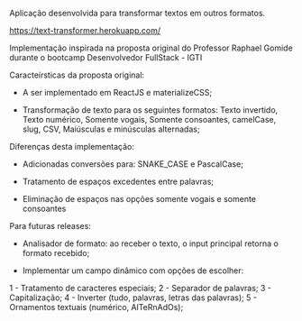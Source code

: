 Aplicação desenvolvida para transformar textos em outros formatos.

https://text-transformer.herokuapp.com/

Implementação inspirada na proposta original do Professor Raphael Gomide durante o bootcamp Desenvolvedor FullStack - IGTI

Caracteírsticas da proposta original:

- A ser implementado em ReactJS e materializeCSS;

- Transformação de texto para os seguintes formatos: Texto invertido, Texto numérico, Somente vogais, Somente consoantes, camelCase, slug, CSV, Maiúsculas e minúsculas alternadas;

Diferenças desta implementação:

-  Adicionadas conversões para: SNAKE_CASE e PascalCase;

- Tratamento de espaços excedentes entre palavras;

- Eliminação de espaços nas opções somente vogais e somente consoantes


Para futuras releases:

- Analisador de formato: ao receber o texto, o input principal retorna o formato recebido;

- Implementar um campo dinâmico com opções de escolher:

1 - Tratamento de caracteres especiais;
2 - Separador de palavras;
3 - Capitalização;
4 - Inverter (tudo, palavras, letras das palavras);
5 - Ornamentos textuais (numérico, AlTeRnAdOs);
